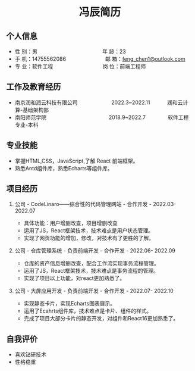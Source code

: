  <center>
     <h1>冯辰简历</h1>
 </center>

## 个人信息 

* 性 别：男&emsp;&emsp;&emsp;&emsp;&emsp;&emsp;&emsp;&emsp;&emsp;&emsp;&emsp;&emsp;&ensp;年 龄：23 
* 手 机：14755562086 &emsp;&emsp;&emsp;&emsp;&emsp;&emsp;&ensp;&ensp;  邮 箱：feng_chen1@outlook.com    
* 专 业：软件工程 &emsp;&emsp;&emsp;&emsp;&emsp;&emsp;&emsp;&emsp;&emsp; 岗 位：前端工程师

## 工作及教育经历

* 南京润和润云科技有限公司&emsp;&emsp;&emsp;&emsp;&emsp;&emsp;&ensp;2022.3~2022.11&emsp;&emsp;&emsp; 润和云计算-基础架构部       
* 南阳师范学院&emsp;&emsp;&emsp;&emsp;&emsp;&emsp;&emsp;&emsp;&emsp;&emsp;&emsp;&emsp;2018.9~2022.7&emsp;&emsp;&emsp;&emsp; 软件工程专业-本科

## 专业技能

* 掌握HTML,CSS，JavaScript,了解 React 前端框架。
* 熟悉Antd组件库，熟悉Echarts等组件库。


## 项目经历

1. 公司 - CodeLinaro——综合性的代码管理网站 - 合作开发 - 2022.03- 2022.07 
    * 具体功能：用户增删改查，项目增删改查
    * 运用了JS，React框架技术，技术难点是用户状态管理。
    * 实现了网页功能的增加，修改，对技术有了更胜的了解。

2. 公司 - 仓库管理系统 - 负责前端开发 - 合作开发 - 2022.06- 2022.09
    * 仓库的资产信息增删改查，配合工作流实现事务流程管理。
    * 运用了JS，React框架技术，技术难点是事务流程的管理。
    * 实现了项目以上功能，对react更加熟悉了。
3. 公司 - 大屏应用开发 - 负责前端开发 - 合作开发 - 2022.07- 2022.10 
    * 实现静态卡片，实现Echarts图表展示。
    * 运用了Ecahrts组件库，技术难点是卡片、组件的样式。
    * 完成了项目大部分卡片的静态开发，对组件和React16更加熟悉了。

## 自我评价 
* 喜欢钻研技术
* 性格稳重
